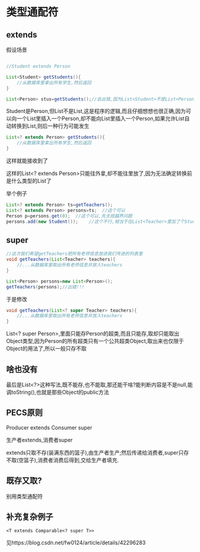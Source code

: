 # 类型通配符

## extends
假设场景
```java

//Student extends Person

List<Student> getStudents(){
    //从数据库里拿出所有学生,然后返回
}

List<Person> stus=getStudents();//会出错,因为List<Student>不是List<Person>的子类
```

Student是Person,但List<Student>不是List<Person>,这是程序的逻辑,而且仔细想想也很正确,因为可以向一个List<Person>里插入一个Person,却不能向List<Student>里插入一个Person,如果允许List<Student>自动转换到List<Person>,则后一种行为可能发生

```java
List<? extends Person> getStudents(){
    //从数据库里拿出所有学生,然后返回
}
```

这样就能接收到了

这样的List<? extends Person>只能往外拿,却不能往里放了,因为无法确定转换前是什么类型的List了

举个例子
```java
List<? extends Person> ts=getTeachers();
List<? extends Person> persons=ts;  //这个可以
Person p=persons.get(0);  //这个可以,先无视越界问题
persons.add(new Student());    //这个不行,相当于在List<Teacher>里加了个Student
```
## super

```java
//这次我们希望getTeachers把所有老师信息放进我们传进的列表里
void getTeachers(List<Teacher> teachers){
    //...从数据库里取出所有老师信息并放入teachers
}

List<Person> persons=new List<Person>();
getTeachers(persons);//出错!!!
```

于是修改
```java
void getTeachers(List<? super Teacher> teachers){
    //...从数据库里取出所有老师信息并放入teachers
}
```

List<? super Person>,里面只能存Person的超类,而且只能存,取却只能取出Object类型,因为Person的所有超类只有一个公共超类Object,取出来也仅限于Object的用法了,所以一般只存不取

## 啥也没有

最后是List<?>这种写法,既不能存,也不能取,那还能干啥?能判断内容是不是null,能调toString(),也就是那些Object的public方法

## PECS原则

Producer extends Consumer super

生产者extends,消费者super

extends只取不存(装满东西的篮子),由生产者生产;然后传递给消费者,super只存不取(空篮子),消费者消费后得到,交给生产者填充.

## 既存又取?
别用类型通配符

## 补充复杂例子
`<T extends Comparable<? super T>>`

见https://blog.csdn.net/fw0124/article/details/42296283